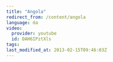 ```yaml
---
title: "Angola"
redirect_from: /content/angola
language: da
video:
  provider: youtube
  id: DAH6IPztXls
tags:
last_modified_at: 2013-02-15T09:46:03Z
---
```



